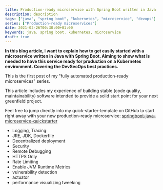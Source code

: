 ```yaml
---
title: Production-ready microservice with Spring Boot written in Java
description: description
tags: ["java", "spring boot", "kubernetes", "microservice", "devops"]
series: ["Production-ready microservices"]
date: 2021-02-26T00:30:00+01:00
keywords: java, spring boot, kubernetes, microservice
draft: true
---
```


**In this blog article, I want to explain how to get easily started with a microservice written in Java with Spring Boot. Aiming to show what is needed to have this service ready for production on a Kubernetes environment. Covering the DevSecOps best practices.**

This is the first post of my "fully automated production-ready microservices" series.

This article includes my experience of building stable (code quality, maintainability) software intended to provide a solid start point for your next greenfield project.

Feel free to jump directly into my quick-starter-template on GitHub to start right away with your new production-ready microservice: [springboot-java-microservice-quickstarter](https://github.com/botscripter/springboot-java-microservice-quickstarter)

* Logging, Tracing
* JRE, JDK, Dockerfile
* Decentralized deployment
* Security
* Remote Debugging
* HTTPS Only
* Rate Limiting
* Enable JVM Runtime Metrics
* vulnerability detection
* actuator
* performance visualizing tweeking